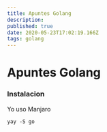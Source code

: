 ```yaml
---
title: Apuntes Golang
description: 
published: true
date: 2020-05-23T17:02:19.166Z
tags: golang
---
```


# Apuntes Golang


### Instalacion

Yo uso Manjaro
```bash=
yay -S go
```


